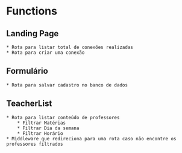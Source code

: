 # Functions

## Landing Page
    * Rota para listar total de conexões realizadas
    * Rota para criar uma conexão
## Formulário
    * Rota para salvar cadastro no banco de dados
## TeacherList
    * Rota para listar conteúdo de professores
        * Filtrar Matérias
        * Filtrar Dia da semana
        * Filtrar Horário
    * Middleware que redireciona para uma rota caso não encontre os professores filtrados